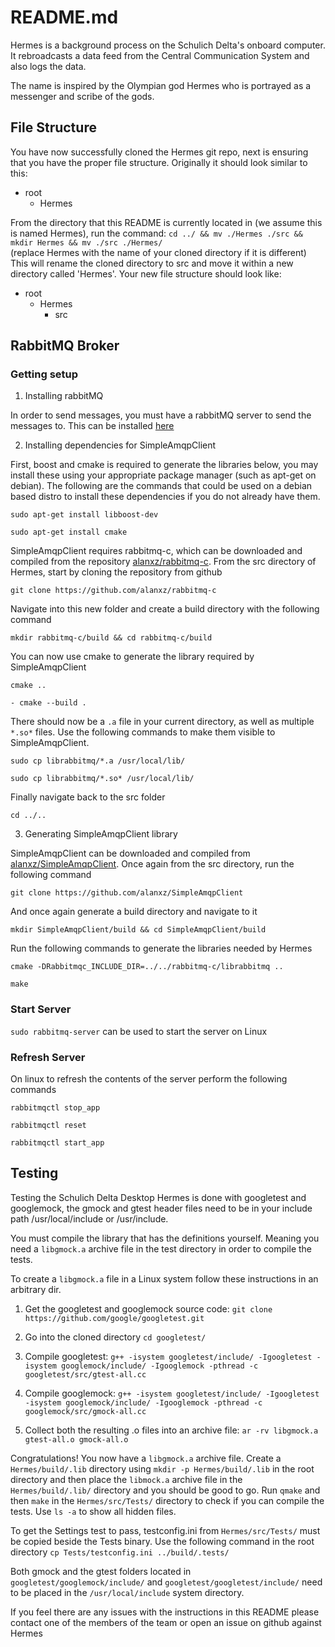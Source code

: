 # README.md

Hermes is a background process on the Schulich Delta's onboard computer.
It rebroadcasts a data feed from the Central Communication System and also logs the data.

The name is inspired by the Olympian god Hermes who is portrayed as a messenger and scribe of the gods.

## File Structure

You have now successfully cloned the Hermes git repo, next is ensuring that you have the proper file structure.
Originally it should look similar to this:

  - root
    - Hermes

From the directory that this README is currently located in (we assume this is named Hermes), run the command:
    `cd ../ && mv ./Hermes ./src && mkdir Hermes && mv ./src ./Hermes/`  
    (replace Hermes with the name of your cloned directory if it is different)
This will rename the cloned directory to src and move it within a new directory called 'Hermes'.
Your new file structure should look like:

  - root
    - Hermes
      - src

## RabbitMQ Broker

### Getting setup

1) Installing rabbitMQ

In order to send messages, you must have a rabbitMQ server to send the messages to.
This can be installed [here](https://www.rabbitmq.com/)

2) Installing dependencies for SimpleAmqpClient

First, boost and cmake is required to generate the libraries below, you may install these using your appropriate package manager (such as apt-get on debian).
The following are the commands that could be used on a debian based distro to install these dependencies if you do not already have them.

`sudo apt-get install libboost-dev`

`sudo apt-get install cmake`

SimpleAmqpClient requires rabbitmq-c, which can be downloaded and compiled from the repository [alanxz/rabbitmq-c](https://github.com/alanxz/rabbitmq-c).
From the src directory of Hermes, start by cloning the repository from github

`git clone https://github.com/alanxz/rabbitmq-c`

Navigate into this new folder and create a build directory with the following command

`mkdir rabbitmq-c/build && cd rabbitmq-c/build`

You can now use cmake to generate the library required by SimpleAmqpClient

`cmake ..`

`- cmake --build .`

There should now be a `.a` file in your current directory, as well as multiple `*.so*` files. Use the following commands to make them visible to SimpleAmqpClient.

`sudo cp librabbitmq/*.a /usr/local/lib/`

`sudo cp librabbitmq/*.so* /usr/local/lib/`

Finally navigate back to the src folder

`cd ../..`

3) Generating SimpleAmqpClient library

SimpleAmqpClient can be downloaded and compiled from [alanxz/SimpleAmqpClient](https://github.com/alanxz/SimpleAmqpClient).
Once again from the src directory, run the following command

`git clone https://github.com/alanxz/SimpleAmqpClient`

And once again generate a build directory and navigate to it

`mkdir SimpleAmqpClient/build && cd SimpleAmqpClient/build`

Run the following commands to generate the libraries needed by Hermes

`cmake -DRabbitmqc_INCLUDE_DIR=../../rabbitmq-c/librabbitmq ..`

`make`


### Start Server

`sudo rabbitmq-server` can be used to start the server on Linux

### Refresh Server

On linux to refresh the contents of the server perform the following commands

`rabbitmqctl stop_app`

`rabbitmqctl reset`

`rabbitmqctl start_app`

## Testing

Testing the Schulich Delta Desktop Hermes is done with googletest and googlemock, the gmock and gtest header files need to be in your include path /usr/local/include or /usr/include.

You must compile the library that has the definitions yourself.
Meaning you need a `libgmock.a` archive file in the test directory in order to compile the tests.

To create a `libgmock.a` file in a Linux system follow these instructions in an arbitrary dir.

1. Get the googletest and googlemock source code:
    `git clone https://github.com/google/googletest.git`

2. Go into the cloned directory
    `cd googletest/`

3. Compile googletest:
    `g++ -isystem googletest/include/ -Igoogletest -isystem googlemock/include/ -Igooglemock -pthread -c googletest/src/gtest-all.cc`

4. Compile googlemock:
    `g++ -isystem googletest/include/ -Igoogletest -isystem googlemock/include/ -Igooglemock -pthread -c googlemock/src/gmock-all.cc`

5. Collect both the resulting .o files into an archive file:
    `ar -rv libgmock.a gtest-all.o gmock-all.o`

Congratulations! You now have a `libgmock.a` archive file.
Create a `Hermes/build/.lib` directory using `mkdir -p Hermes/build/.lib` in the root directory and then place the `libmock.a` archive file in the `Hermes/build/.lib/` directory and you should be good to go.
Run `qmake` and then `make` in the `Hermes/src/Tests/` directory to check if you can compile the tests.
Use `ls -a` to show all hidden files.

To get the Settings test to pass, testconfig.ini from `Hermes/src/Tests/` must be copied beside the Tests binary.
Use the following command in the root directory
    `cp Tests/testconfig.ini ../build/.tests/`

Both gmock and the gtest folders located in `googletest/googlemock/include/` and `googletest/googletest/include/` need to be placed in the `/usr/local/include` system directory.

If you feel there are any issues with the instructions in this README please contact one of the members of the team or open an issue on github against Hermes
